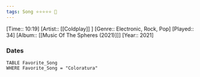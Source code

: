 ```yaml
---
tags: Song ⭐⭐⭐⭐⭐ 💛
---
```

[Time:: 10:19]
[Artist:: [[Coldplay]] ]
[Genre:: Electronic, Rock, Pop]
[Played:: 34]
[Album:: [[Music Of The Spheres (2021)]]]
[Year:: 2021]
### Dates
````dataview
TABLE Favorite_Song
WHERE Favorite_Song = "Coloratura"
````